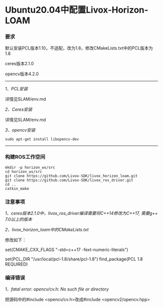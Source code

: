 # Ubuntu20.04中配置Livox-Horizon-LOAM

### 要求

默认安装PCL版本1.10，不适配，改为1.8，修改CMakeLists.txt中的PCL版本为1.8

ceres版本2.1.0

opencv版本4.2.0

---

*1、PCL安装*

详情见SLAM/env.md

*2、Ceres安装*

详情见SLAM/env.md

*3、opencv安装*

```
sudo apt-get install libopencv-dev
```

---

### 构建ROS工作空间
```
mkdir -p horizon_ws/src
cd horizon_ws/src
git clone https://github.com/Livox-SDK/livox_horizon_loam.git
git clone https://github.com/Livox-SDK/livox_ros_driver.git
cd ..
catkin_make
```

### 注意事项

*1、ceres版本2.1.0中，livox_ros_driver编译需要将C++14修改为C++17,
需要g++ 7.0以上的版本*

*2、livox_horizon_loam中的CMakeLists.txt*

修改如下：

set(CMAKE_CXX_FLAGS "-std=c++17 -fext-numeric-literals")

set(PCL_DIR "/usr/local/pcl-1.8/share/pcl-1.8")
find_package(PCL 1.8 REQUIRED)

### 编译错误

*1、fatal error: opencv/cv.h: No such file or directory*

把源码中的#include <opencv/cv.h>改成#include <opencv2/opencv.hpp>